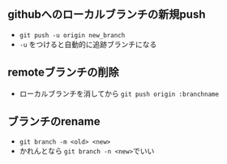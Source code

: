 ## githubへのローカルブランチの新規push

* `git push -u origin new_branch`
* `-u` をつけると自動的に追跡ブランチになる

## remoteブランチの削除
* ローカルブランチを消してから `git push origin :branchname`

## ブランチのrename
* `git branch -m <old> <new>`
* かれんとなら `git branch -n <new>`でいい